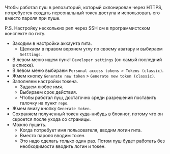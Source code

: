 Чтобы работал пуш в репозиторий, который склонирован через HTTPS, потребуется создать персональный токен доступа и использовать его вместо пароля при пуше.

P.S. Настройку нескольких реп через SSH см в программистском конспекте по гиту.

* Заходим в настройки аккаунта гита.
  * Щелкаем в правом верхнем углу по своему аватару и выбираем `Setttings`.
* В левом меню ищем пункт `Developer settings` (он самый последний в списке).
* В левом меню выбираем `Personal access tokens > Tokens (classic)`.
* Жмем кнопку `Generate new token` > `Generate new token (classic)`.
* Заполняем настройки токена.
  * Задаем любое имя.
  * Выбираем срок действия.
  * Чтобы работал пуш, достаточно среди разрешений поставить галочку на пункт `repo`.
* Жмем внизу кнопку `Generate token`.
* Сохраняем полученный токен куда-нибудь в блокнот, потому что он скроется после ухода со страницы.
* Можно пушить.
  * Когда потребует имя пользователя, вводим логин гита.
  * Вместо пароля вводим токен.
  * Это надо сделать только один раз. Потом пуш будет работать без необходимости вводить логин и токен.